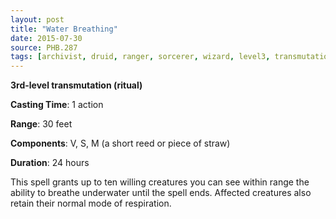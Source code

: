 ```yaml
---
layout: post
title: "Water Breathing"
date: 2015-07-30
source: PHB.287
tags: [archivist, druid, ranger, sorcerer, wizard, level3, transmutation, ritual]
---
```


**3rd-level transmutation (ritual)**

**Casting Time**: 1 action

**Range**: 30 feet

**Components**: V, S, M (a short reed or piece of straw)

**Duration**: 24 hours

This spell grants up to ten willing creatures you can see within range the ability to breathe underwater until the spell ends. Affected creatures also retain their normal mode of respiration.
